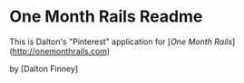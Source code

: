 # One Month Rails Readme

This is Dalton's "Pinterest" application for 
[*One Month Rails*] (http://onemonthrails.com)

by [Dalton Finney]
